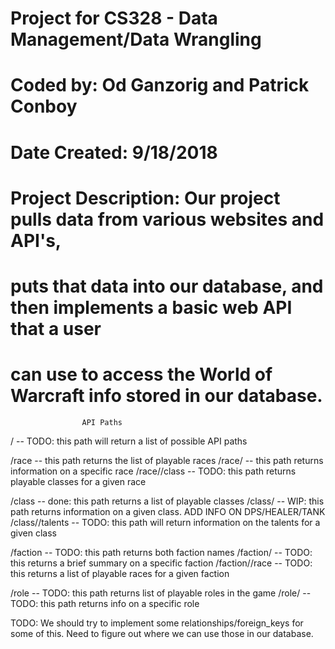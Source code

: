 # Project for CS328 - Data Management/Data Wrangling
# Coded by: Od Ganzorig and Patrick Conboy
# Date Created: 9/18/2018
# Project Description: Our project pulls data from various websites and API's,
# puts that data into our database, and then implements a basic web API that a user
# can use to access the World of Warcraft info stored in our database.

                            
                    API Paths

/ -- TODO: this path will return a list of possible API paths

/race -- this path returns the list of playable races
/race/<raceName> -- this path returns information on a specific race
/race/<raceName>/class -- TODO: this path returns playable classes for a given race

/class -- done: this path returns a list of playable classes
/class/<className> -- WIP: this path returns information on a given class. ADD INFO ON DPS/HEALER/TANK
/class/<className>/talents -- TODO: this path will return information on the talents for a given class

/faction -- TODO: this path returns both faction names
/faction/<factionName> -- TODO: this returns a brief summary on a specific faction
/faction/<factionName>/race -- TODO: this returns a list of playable races for a given faction

/role -- TODO: this path returns list of playable roles in the game
/role/<roleName> -- TODO: this path returns info on a specific role

TODO: We should try to implement some relationships/foreign_keys for some of this. Need to 
      figure out where we can use those in our database.